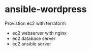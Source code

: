 # ansible-wordpress

Provistion ec2 with terraform
- ec2 webserver with nginx
- ec2 database server
- ec2 ansible server
